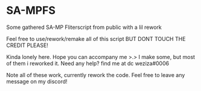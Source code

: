 # SA-MPFS
Some gathered SA-MP Fliterscript from public with a lil rework

Feel free to use/rework/remake all of this script BUT DONT TOUCH THE CREDIT PLEASE!

Kinda lonely here. Hope you can accompany me >.>
I make some, but most of them i reworked it. Need any help? find me at dc weziza#0006


Note all of these work, currently rework the code. Feel free to leave any message on my discord!
